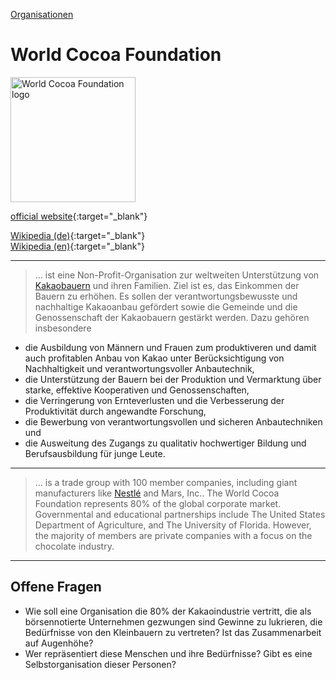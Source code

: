 [Organisationen](../organisationen.html)   

# World Cocoa Foundation

<img src="https://res.cloudinary.com/devex/image/fetch/c_fit,h_110,w_250/https://neo-assets.s3.amazonaws.com/assets/0130/1200/wcf-logo_1.png" height="200" alt="World Cocoa Foundation logo">   

[official website](http://www.worldcocoafoundation.org/){:target="_blank"}      

[Wikipedia (de)](https://de.wikipedia.org/wiki/World_Cocoa_Foundation){:target="_blank"}   
[Wikipedia (en)](https://en.wikipedia.org/wiki/World_Cocoa_Foundation){:target="_blank"}   

---
>  ... ist eine Non-Profit-Organisation zur weltweiten Unterstützung von [Kakaobauern](../thema/kakaoanbau.html) und ihren Familien. Ziel ist es, das Einkommen der Bauern zu erhöhen. Es sollen der verantwortungsbewusste und nachhaltige Kakaoanbau gefördert sowie die Gemeinde und die Genossenschaft der Kakaobauern gestärkt werden. Dazu gehören insbesondere
*    die Ausbildung von Männern und Frauen zum produktiveren und damit auch profitablen Anbau von Kakao unter Berücksichtigung von Nachhaltigkeit und verantwortungsvoller Anbautechnik,
*    die Unterstützung der Bauern bei der Produktion und Vermarktung über starke, effektive Kooperativen und Genossenschaften,
*    die Verringerung von Ernteverlusten und die Verbesserung der Produktivität durch angewandte Forschung,
*    die Bewerbung von verantwortungsvollen und sicheren Anbautechniken und
*    die Ausweitung des Zugangs zu qualitativ hochwertiger Bildung und Berufsausbildung für junge Leute.

---

> ... is a trade group with 100 member companies, including giant manufacturers like [Nestlé](../konzerne/nestle.md) and Mars, Inc.. The World Cocoa Foundation represents 80% of the global corporate market. Governmental and educational partnerships include The United States Department of Agriculture, and The University of Florida. However, the majority of members are private companies with a focus on the chocolate industry.

---

## Offene Fragen
* Wie soll eine Organisation die 80% der Kakaoindustrie vertritt, die als börsennotierte Unternehmen gezwungen sind Gewinne zu lukrieren, die Bedürfnisse von den Kleinbauern zu vertreten? Ist das Zusammenarbeit auf Augenhöhe?   
* Wer repräsentiert diese Menschen und ihre Bedürfnisse? Gibt es eine Selbstorganisation dieser Personen?

